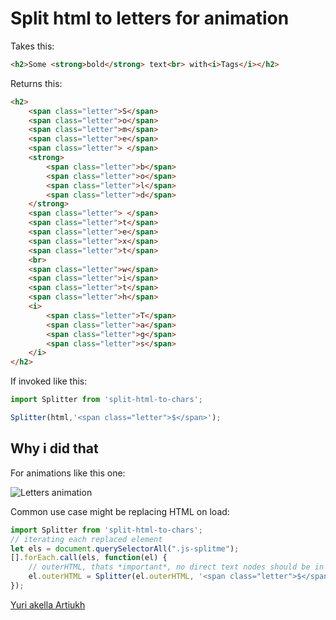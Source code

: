 # Split html to letters for animation
Takes this:
```html
<h2>Some <strong>bold</strong> text<br> with<i>Tags</i></h2>
```
Returns this:
```html
<h2>
	<span class="letter">S</span>
	<span class="letter">o</span>
	<span class="letter">m</span>
	<span class="letter">e</span>
	<span class="letter"> </span>
	<strong>
		<span class="letter">b</span>
		<span class="letter">o</span>
		<span class="letter">l</span>
		<span class="letter">d</span>
	</strong>
	<span class="letter"> </span>
	<span class="letter">t</span>
	<span class="letter">e</span>
	<span class="letter">x</span>
	<span class="letter">t</span>
    <br>
	<span class="letter">w</span>
	<span class="letter">i</span>
	<span class="letter">t</span>
	<span class="letter">h</span>
	<i>
		<span class="letter">T</span>
		<span class="letter">a</span>
		<span class="letter">g</span>
		<span class="letter">s</span>
	</i>
</h2>
```

If invoked like this:
```js
import Splitter from 'split-html-to-chars';

Splitter(html,'<span class="letter">$</span>');
```
## Why i did that
For animations like this one:

![Letters animation](https://media.giphy.com/media/xUA7b1BODzcUxs9G00/giphy.gif "Letters animation")

Common use case might be replacing HTML on load:
```js
import Splitter from 'split-html-to-chars';
// iterating each replaced element
let els = document.querySelectorAll(".js-splitme");
[].forEach.call(els, function(el) {
	// outerHTML, thats *important*, no direct text nodes should be in parsed HTML
	el.outerHTML = Splitter(el.outerHTML, '<span class="letter">$</span>');
});
```


[Yuri akella Artiukh](http://cssing.org.ua)